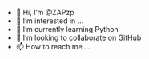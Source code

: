 - 👋 Hi, I’m @ZAPzp
- 👀 I’m interested in ...
- 🌱 I’m currently learning Python
- 💞️ I’m looking to collaborate on GitHub
- 📫 How to reach me ...

<!---
ZAPzp/ZAPzp is a ✨ special ✨ repository because its `README.md` (this file) appears on your GitHub profile.
You can click the Preview link to take a look at your changes.
--->
